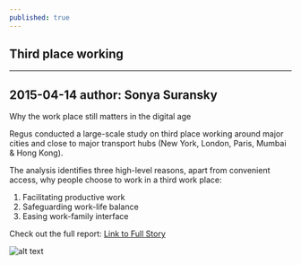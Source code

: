 ```yaml
---
published: true
---
```


## Third place working
---
2015-04-14
author: Sonya Suransky
---
Why the work place still matters in the digital age

Regus conducted a large-scale study on third place working around major cities and close to major transport hubs (New York, London, Paris, Mumbai & Hong Kong).

The analysis identifies three high-level reasons, apart from convenient access, why people choose to work in a third work place:

1.	Facilitating productive work
2.	Safeguarding work-life balance
3.	Easing work-family interface


Check out the full report: [Link to Full Story](http://www.regus.fr/images/Third%20Place%20Whitepaper_LowRes_tcm308-44973.pdf)

![alt text](/assets/img/thought/thought-8.jpg "Image")